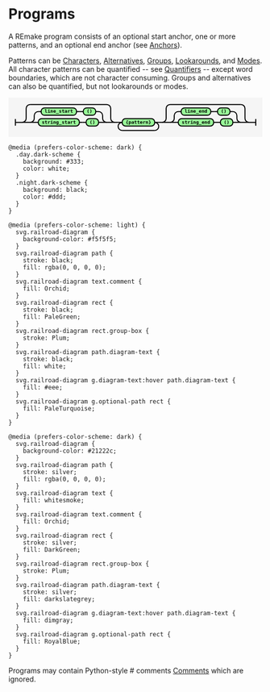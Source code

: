 # Programs

A REmake program consists of an optional start anchor, one or more patterns, and an optional end anchor (see [Anchors](anchors.md)).

Patterns can be [Characters](characters.md), [Alternatives](alternatives.md), [Groups](groups.md), [Lookarounds](lookarounds.md), and [Modes](modes.md). 
All character patterns can be quantified -- see [Quantifiers](quantifiers.md) -- except word boundaries, which are not character consuming.
Groups and alternatives can also be quantified, but not lookarounds or modes.


<svg xmlns="http://www.w3.org/2000/svg" xmlns:xlink="http://www.w3.org/1999/xlink" class="railroad-diagram" width="753.5" height="117" viewBox="0 0 753.5 117">
  <g transform="translate(.5 .5)">
    <g>
      <path d="M20 63v20m0 -10h20"></path>
    </g>
    <g>
      <path d="M40 73h0"></path>
      <path d="M315 73h0"></path>
      <path d="M40 73a12 12 0 0 0 12 -12v-29a12 12 0 0 1 12 -12"></path>
      <g>
        <path d="M64 20h227"></path>
      </g>
      <path d="M291 20a12 12 0 0 1 12 12v29a12 12 0 0 0 12 12"></path>
      <path d="M40 73h24"></path>
      <g>
        <path d="M64 73h0"></path>
        <path d="M291 73h0"></path>
        <path d="M64 73a12 12 0 0 0 12 -12v-8a12 12 0 0 1 12 -12"></path>
        <g>
          <path d="M88 41h8.5"></path>
          <path d="M258.5 41h8.5"></path>
          <g class="terminal ">
            <path d="M96.5 41h0"></path>
            <path d="M201.5 41h0"></path>
            <rect x="96.5" y="30" width="105" height="22" rx="10" ry="10"></rect>
            <text x="149" y="45">line&#95;start</text>
          </g>
          <path d="M201.5 41h10"></path>
          <path d="M211.5 41h10"></path>
          <g class="terminal ">
            <path d="M221.5 41h0"></path>
            <path d="M258.5 41h0"></path>
            <rect x="221.5" y="30" width="37" height="22" rx="10" ry="10"></rect>
            <text x="240" y="45">()</text>
          </g>
        </g>
        <path d="M267 41a12 12 0 0 1 12 12v8a12 12 0 0 0 12 12"></path>
        <path d="M64 73h24"></path>
        <g>
          <path d="M88 73h0"></path>
          <path d="M267 73h0"></path>
          <g class="terminal ">
            <path d="M88 73h0"></path>
            <path d="M210 73h0"></path>
            <rect x="88" y="62" width="122" height="22" rx="10" ry="10"></rect>
            <text x="149" y="77">string&#95;start</text>
          </g>
          <path d="M210 73h10"></path>
          <path d="M220 73h10"></path>
          <g class="terminal ">
            <path d="M230 73h0"></path>
            <path d="M267 73h0"></path>
            <rect x="230" y="62" width="37" height="22" rx="10" ry="10"></rect>
            <text x="248.5" y="77">()</text>
          </g>
        </g>
        <path d="M267 73h24"></path>
      </g>
      <path d="M291 73h24"></path>
    </g>
    <path d="M315 73h10"></path>
    <g>
      <path d="M325 73h0"></path>
      <path d="M445.5 73h0"></path>
      <path d="M325 73h12"></path>
      <g class="terminal ">
        <path d="M337 73h0"></path>
        <path d="M433.5 73h0"></path>
        <rect x="337" y="62" width="96.5" height="22" rx="10" ry="10"></rect>
        <text x="385.25" y="77">{pattern}</text>
      </g>
      <path d="M433.5 73h12"></path>
      <path d="M337 73a12 12 0 0 0 -12 12v0a12 12 0 0 0 12 12"></path>
      <g>
        <path d="M337 97h96.5"></path>
      </g>
      <path d="M433.5 97a12 12 0 0 0 12 -12v0a12 12 0 0 0 -12 -12"></path>
    </g>
    <path d="M445.5 73h10"></path>
    <g>
      <path d="M455.5 73h0"></path>
      <path d="M713.5 73h0"></path>
      <path d="M455.5 73a12 12 0 0 0 12 -12v-29a12 12 0 0 1 12 -12"></path>
      <g>
        <path d="M479.5 20h210"></path>
      </g>
      <path d="M689.5 20a12 12 0 0 1 12 12v29a12 12 0 0 0 12 12"></path>
      <path d="M455.5 73h24"></path>
      <g>
        <path d="M479.5 73h0"></path>
        <path d="M689.5 73h0"></path>
        <path d="M479.5 73a12 12 0 0 0 12 -12v-8a12 12 0 0 1 12 -12"></path>
        <g>
          <path d="M503.5 41h8.5"></path>
          <path d="M657 41h8.5"></path>
          <g class="terminal ">
            <path d="M512 41h0"></path>
            <path d="M600 41h0"></path>
            <rect x="512" y="30" width="88" height="22" rx="10" ry="10"></rect>
            <text x="556" y="45">line&#95;end</text>
          </g>
          <path d="M600 41h10"></path>
          <path d="M610 41h10"></path>
          <g class="terminal ">
            <path d="M620 41h0"></path>
            <path d="M657 41h0"></path>
            <rect x="620" y="30" width="37" height="22" rx="10" ry="10"></rect>
            <text x="638.5" y="45">()</text>
          </g>
        </g>
        <path d="M665.5 41a12 12 0 0 1 12 12v8a12 12 0 0 0 12 12"></path>
        <path d="M479.5 73h24"></path>
        <g>
          <path d="M503.5 73h0"></path>
          <path d="M665.5 73h0"></path>
          <g class="terminal ">
            <path d="M503.5 73h0"></path>
            <path d="M608.5 73h0"></path>
            <rect x="503.5" y="62" width="105" height="22" rx="10" ry="10"></rect>
            <text x="556" y="77">string&#95;end</text>
          </g>
          <path d="M608.5 73h10"></path>
          <path d="M618.5 73h10"></path>
          <g class="terminal ">
            <path d="M628.5 73h0"></path>
            <path d="M665.5 73h0"></path>
            <rect x="628.5" y="62" width="37" height="22" rx="10" ry="10"></rect>
            <text x="647" y="77">()</text>
          </g>
        </g>
        <path d="M665.5 73h24"></path>
      </g>
      <path d="M689.5 73h24"></path>
    </g>
    <path d="M 713.5 73 h 20 m 0 -10 v 20"></path>
  </g>
  <style>
    svg.railroad-diagram {
      background-color: #f5f5f5;
    }
    svg.railroad-diagram path {
      stroke-width: 3;
      stroke: black;
      fill: rgba(0, 0, 0, 0);
    }
    svg.railroad-diagram text {
      font: bold 14px monospace;
      text-anchor: middle;
      white-space: pre;
    }
    svg.railroad-diagram text.diagram-text {
      font-size: 12px;
    }
    svg.railroad-diagram text.diagram-arrow {
      font-size: 16px;
    }
    svg.railroad-diagram text.label {
      text-anchor: start;
    }
    svg.railroad-diagram text.comment {
      font: bold 12px monospace;
      fill: Orchid;
    }
    svg.railroad-diagram rect {
      stroke-width: 3;
      stroke: black;
      fill: PaleGreen;
    }
    svg.railroad-diagram rect.group-box {
      stroke: Plum;
      stroke-dasharray: 10 5;
      fill: none;
    }
    svg.railroad-diagram path.diagram-text {
      stroke-width: 3;
      stroke: black;
      fill: white;
      cursor: help;
    }
    svg.railroad-diagram g.diagram-text:hover path.diagram-text {
      fill: #eee;
    }
    svg.railroad-diagram g.optional-path rect {
      fill: PaleTurquoise;
    }
    
    @media (prefers-color-scheme: dark) {
      .day.dark-scheme {
        background: #333;
        color: white;
      }
      .night.dark-scheme {
        background: black;
        color: #ddd;
      }
    }
    
    @media (prefers-color-scheme: light) {
      svg.railroad-diagram {
        background-color: #f5f5f5;
      }
      svg.railroad-diagram path {
        stroke: black;
        fill: rgba(0, 0, 0, 0);
      }
      svg.railroad-diagram text.comment {
        fill: Orchid;
      }
      svg.railroad-diagram rect {
        stroke: black;
        fill: PaleGreen;
      }
      svg.railroad-diagram rect.group-box {
        stroke: Plum;
      }
      svg.railroad-diagram path.diagram-text {
        stroke: black;
        fill: white;
      }
      svg.railroad-diagram g.diagram-text:hover path.diagram-text {
        fill: #eee;
      }
      svg.railroad-diagram g.optional-path rect {
        fill: PaleTurquoise;
      }
    }
    
    @media (prefers-color-scheme: dark) {
      svg.railroad-diagram {
        background-color: #21222c;
      }
      svg.railroad-diagram path {
        stroke: silver;
        fill: rgba(0, 0, 0, 0);
      }
      svg.railroad-diagram text {
        fill: whitesmoke;
      }
      svg.railroad-diagram text.comment {
        fill: Orchid;
      }
      svg.railroad-diagram rect {
        stroke: silver;
        fill: DarkGreen;
      }
      svg.railroad-diagram rect.group-box {
        stroke: Plum;
      }
      svg.railroad-diagram path.diagram-text {
        stroke: silver;
        fill: darkslategrey;
      }
      svg.railroad-diagram g.diagram-text:hover path.diagram-text {
        fill: dimgray;
      }
      svg.railroad-diagram g.optional-path rect {
        fill: RoyalBlue;
      }
    }
  </style>
</svg>

Programs may contain Python-style # comments [Comments](comments.md) which are ignored.